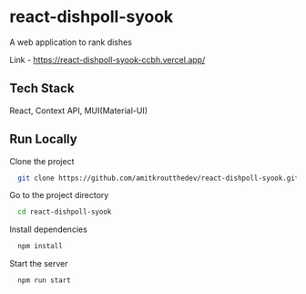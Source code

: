 
# react-dishpoll-syook

A web application to rank dishes

Link - https://react-dishpoll-syook-ccbh.vercel.app/

## Tech Stack

React, Context API, MUI(Material-UI)



## Run Locally

Clone the project

```bash
  git clone https://github.com/amitkroutthedev/react-dishpoll-syook.git
```

Go to the project directory

```bash
  cd react-dishpoll-syook
```

Install dependencies

```bash
  npm install
```

Start the server

```bash
  npm run start
```

